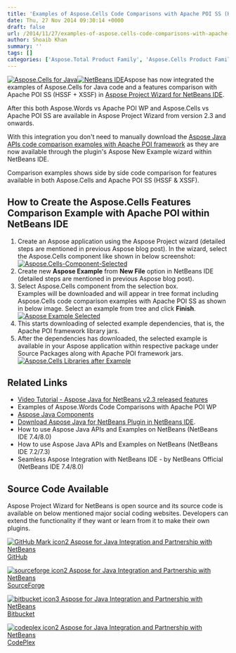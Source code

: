 ```yaml
---
title: 'Examples of Aspose.Cells Code Comparisons with Apache POI SS (HSSF + XSSF) Now Available in NetBeans IDE'
date: Thu, 27 Nov 2014 09:30:14 +0000
draft: false
url: /2014/11/27/examples-of-aspose.cells-code-comparisons-with-apache-poi-ss-hssf-xssf-now-available-in-netbeans-ide/
author: Shoaib Khan
summary: ''
tags: []
categories: ['Aspose.Total Product Family', 'Aspose.Cells Product Family']
---
```


[![][1]](http://www.aspose.com/java/excel-component.aspx)[![][2]](https://netbeans.org/)Aspose has now integrated the examples of Aspose.Cells for Java code and a features comparison with Apache POI SS (HSSF + XSSF) in [Aspose Project Wizard for NetBeans IDE][3].

After this both Aspose.Words vs Apache POI WP and Aspose.Cells vs Apache POI SS are available in Aspose Project Wizard from version 2.3 and onwards.

With this integration you don't need to manually download the [Aspose Java APIs code comparison examples with Apache POI framework][4] as they are now available through the plugin's Aspose New Example wizard within NetBeans IDE.

Comparison examples shows side by side code comparison for features available in both Aspose.Cells and Apache POI SS (HSSF & XSSF).

## How to Create the Aspose.Cells Features Comparison Example with Apache POI within NetBeans IDE

1.  Create an Aspose application using the Aspose Project wizard (detailed steps are mentioned in previous Aspose blog post). In the wizard, select the Aspose.Cells component like shown in below screenshot:[![][5]](https://downloads.aspose.com/)
2.  Create new **Aspose Example** from **New File** option in NetBeans IDE (detailed steps are mentioned in previous Aspose blog post).
3.  Select Aspose.Cells component from the selection box.  
    Examples will be downloaded and will appear in tree format including Aspose.Cells code comparison examples with Apache POI SS as shown in below image. Select an example from tree and click **Finish**.[![][6]](https://downloads.aspose.com/)
4.  This starts downloading of selected example dependencies, that is, the Apache POI framework library jars.
5.  After the dependencies has downloaded, the selected example is available in your Aspose application within respective package under Source Packages along with Apache POI framework jars.[![][7]](https://blog.aspose.com/wp-content/uploads/sites/2/2014/11/Aspose.Cells-Libs-after-Example-m.png)

## Related Links

*   [Video Tutorial - Aspose Java for NetBeans v2.3 released features][8]
*   Examples of Aspose.Words Code Comparisons with Apache POI WP
*   [Aspose Java Components][9]
*   [Download Aspose Java for NetBeans Plugin in NetBeans IDE][10].
*   How to use Aspose Java APIs and Examples on NetBeans (NetBeans IDE 7.4/8.0)
*   How to use Aspose Java APIs and Examples on NetBeans (NetBeans IDE 7.2/7.3)
*   Seamless Aspose Integration with NetBeans IDE - by NetBeans Official (NetBeans IDE 7.4/8.0)

## Source Code Available

Aspose Project Wizard for NetBeans is open source and its source code is available on below mentioned major social coding websites. Developers can extend the functionality if they want or learn from it to make their own plugins.

[![GitHub Mark icon2 Aspose for Java Integration and Partnership with NetBeans][11]](https://github.com/asposemarketplace/Aspose_for_NetBeans) [GitHub][12]

[![sourceforge icon2 Aspose for Java Integration and Partnership with NetBeans][13]](https://sourceforge.net/projects/asposenetbeans) [SourceForge][14]

[![bitbucket icon3 Aspose for Java Integration and Partnership with NetBeans][15]](https://bitbucket.org/asposemarketplace/aspose-for-netbeans) [Bitbucket][16]

[![codeplex icon2 Aspose for Java Integration and Partnership with NetBeans][17]](https://netbeans.apache.org/) [CodePlex][18]




[1]: https://blog.aspose.com/wp-content/uploads/sites/2/2014/05/aspose_cells-for-java.png "Aspose.Cells for Java"
[2]: https://blog.aspose.com/wp-content/uploads/sites/2/2014/11/netbeans-logox801.png "NetBeans IDE"
[3]: https://downloads.aspose.com/
[4]: https://docs.aspose.com/
[5]: https://blog.aspose.com/wp-content/uploads/sites/2/2014/11/Aspose.Cells-Component-Selected-s.png "Aspose.Cells-Component-Selected"
[6]: https://blog.aspose.com/wp-content/uploads/sites/2/2014/11/Example-Selected-s.png "Aspose Example Selected"
[7]: https://blog.aspose.com/wp-content/uploads/sites/2/2014/11/Aspose.Cells-Libs-after-Example-m.png "Aspose.Cells Libraries after Example"
[8]: http://youtu.be/5JZNFv6tDq0
[9]: http://www.aspose.com/java/total-component.aspx
[10]: https://downloads.aspose.com/
[11]: https://blog.aspose.com/wp-content/uploads/sites/2/2013/12/GitHub-Mark-icon2.png "GitHub-Mark-icon"
[12]: https://github.com/asposemarketplace/Aspose_for_NetBeans "GitHub"
[13]: https://blog.aspose.com/wp-content/uploads/sites/2/2013/12/sourceforge-icon2.png "sourceforge-icon"
[14]: https://sourceforge.net/projects/asposenetbeans "SourceForge"
[15]: https://blog.aspose.com/wp-content/uploads/sites/2/2013/12/bitbucket-icon3.png "bitbucket-icon"
[16]: https://bitbucket.org/asposemarketplace/aspose-for-netbeans
[17]: https://blog.aspose.com/wp-content/uploads/sites/2/2013/12/codeplex-icon2.png "codeplex-icon"
[18]: https://netbeans.apache.org/




